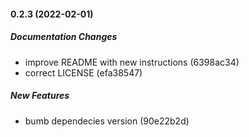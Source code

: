 #### 0.2.3 (2022-02-01)

##### Documentation Changes

*  improve README with new instructions (6398ac34)
*  correct LICENSE (efa38547)

##### New Features

*  bumb dependecies version (90e22b2d)

